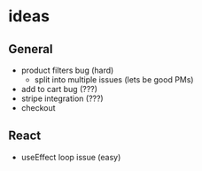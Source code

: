 # ideas

## General

- product filters bug (hard)
    - split into multiple issues (lets be good PMs)
- add to cart bug (???)
- stripe integration (???)
- checkout

## React

- useEffect loop issue (easy)
